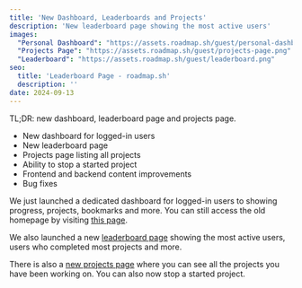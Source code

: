 ```yaml
---
title: 'New Dashboard, Leaderboards and Projects'
description: 'New leaderboard page showing the most active users'
images:
  "Personal Dashboard": "https://assets.roadmap.sh/guest/personal-dashboard.png"
  "Projects Page": "https://assets.roadmap.sh/guest/projects-page.png"
  "Leaderboard": "https://assets.roadmap.sh/guest/leaderboard.png"
seo:
  title: 'Leaderboard Page - roadmap.sh'
  description: ''
date: 2024-09-13
---
```


TL;DR: new dashboard, leaderboard page and projects page.

- New dashboard for logged-in users
- New leaderboard page
- Projects page listing all projects
- Ability to stop a started project
- Frontend and backend content improvements
- Bug fixes

We just launched a dedicated dashboard for logged-in users to showing progress, projects, bookmarks and more. You can still access the old homepage by visiting [this page](https://roadmap.sh/home).

We also launched a new [leaderboard page](/leaderboard) showing the most active users, users who completed most projects and more.

There is also a [new projects page](/projects) where you can see all the projects you have been working on. You can also now stop a started project.